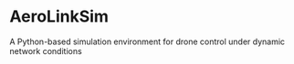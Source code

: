 # AeroLinkSim
A Python-based simulation environment for drone control under dynamic network conditions
